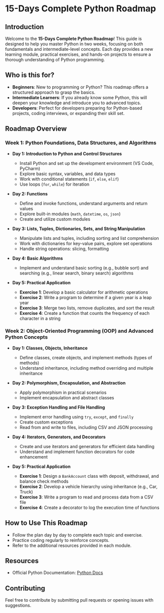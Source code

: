 # 15-Days Complete Python Roadmap

## Introduction
Welcome to the **15-Days Complete Python Roadmap**! This guide is designed to help you master Python in two weeks, focusing on both fundamentals and intermediate-level concepts. Each day provides a new learning module, practical exercises, and hands-on projects to ensure a thorough understanding of Python programming.

## Who is this for?
- **Beginners**: New to programming or Python? This roadmap offers a structured approach to grasp the basics.
- **Intermediate Learners**: If you already know some Python, this will deepen your knowledge and introduce you to advanced topics.
- **Developers**: Perfect for developers preparing for Python-based projects, coding interviews, or expanding their skill set.

## Roadmap Overview

### Week 1: Python Foundations, Data Structures, and Algorithms

- **Day 1: Introduction to Python and Control Structures**
    - Install Python and set up the development environment (VS Code, PyCharm)
    - Explore basic syntax, variables, and data types
    - Work with conditional statements (`if`, `else`, `elif`)
    - Use loops (`for`, `while`) for iteration

- **Day 2: Functions**
    - Define and invoke functions, understand arguments and return values
    - Explore built-in modules (`math`, `datetime`, `os`, `json`)
    - Create and utilize custom modules

- **Day 3: Lists, Tuples, Dictionaries, Sets, and String Manipulation**
    - Manipulate lists and tuples, including sorting and list comprehension
    - Work with dictionaries for key-value pairs, explore set operations
    - Handle string operations: slicing, formatting

- **Day 4: Basic Algorithms**
    - Implement and understand basic sorting (e.g., bubble sort) and searching (e.g., linear search, binary search) algorithms

- **Day 5: Practical Application**
    - **Exercise 1**: Develop a basic calculator for arithmetic operations
    - **Exercise 2**: Write a program to determine if a given year is a leap year
    - **Exercise 3**: Merge two lists, remove duplicates, and sort the result
    - **Exercise 4**: Create a function that counts the frequency of each character in a string

### Week 2: Object-Oriented Programming (OOP) and Advanced Python Concepts

- **Day 1: Classes, Objects, Inheritance**
    - Define classes, create objects, and implement methods (types of methods)
    - Understand inheritance, including method overriding and multiple inheritance

- **Day 2: Polymorphism, Encapsulation, and Abstraction**
    - Apply polymorphism in practical scenarios
    - Implement encapsulation and abstract classes

- **Day 3: Exception Handling and File Handling**
    - Implement error handling using `try`, `except`, and `finally`
    - Create custom exceptions
    - Read from and write to files, including CSV and JSON processing

- **Day 4: Iterators, Generators, and Decorators**
    - Create and use iterators and generators for efficient data handling
    - Understand and implement function decorators for code enhancement

- **Day 5: Practical Application**
    - **Exercise 1**: Design a `BankAccount` class with deposit, withdrawal, and balance check methods
    - **Exercise 2**: Develop a vehicle hierarchy using inheritance (e.g., Car, Truck)
    - **Exercise 3**: Write a program to read and process data from a CSV file
    - **Exercise 4**: Create a decorator to log the execution time of functions

## How to Use This Roadmap
- Follow the plan day by day to complete each topic and exercise.
- Practice coding regularly to reinforce concepts.
- Refer to the additional resources provided in each module.

## Resources
- Official Python Documentation: [Python Docs](https://docs.python.org/3/)

## Contributing
Feel free to contribute by submitting pull requests or opening issues with suggestions.
